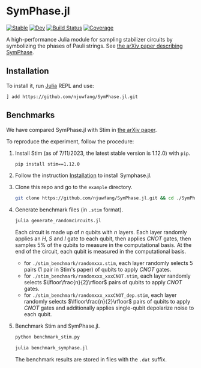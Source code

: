 # SymPhase.jl

[![Stable](https://img.shields.io/badge/docs-stable-blue.svg)](https://njuwfang.github.io/SymPhase.jl/stable/)
[![Dev](https://img.shields.io/badge/docs-dev-blue.svg)](https://njuwfang.github.io/SymPhase.jl/dev/)
[![Build Status](https://github.com/njuwfang/SymPhase.jl/actions/workflows/CI.yml/badge.svg?branch=main)](https://github.com/njuwfang/SymPhase.jl/actions/workflows/CI.yml?query=branch%3Amain)
[![Coverage](https://codecov.io/gh/njuwfang/SymPhase.jl/branch/main/graph/badge.svg)](https://codecov.io/gh/njuwfang/SymPhase.jl)

A high-performance Julia module for sampling stabilizer circuits by symbolizing the phases of Pauli strings.
See [the arXiv paper describing SymPhase](http://arxiv.org/abs/2311.03906).

## Installation

To install it, run [Julia](https://julialang.org/) REPL and use:

```
] add https://github.com/njuwfang/SymPhase.jl.git
```

## Benchmarks

We have compared SymPhase.jl with Stim in [the arXiv paper](http://arxiv.org/abs/2311.03906).

To reproduce the experiment, follow the procedure:

1. Install Stim (as of 7/11/2023, the latest stable version is 1.12.0) with `pip`.
    ```bash
    pip install stim==1.12.0
    ```
2. Follow the instruction [Installation](#installation) to install Symphase.jl.
3. Clone this repo and go to the `example` directory.
    ```bash
    git clone https://github.com/njuwfang/SymPhase.jl.git && cd ./SymPhase.jl/example/
    ```
4. Generate benchmark files (in `.stim` format).
    ```bash
    julia generate_randomcircuits.jl
    ```

    Each circuit is made up of $n$ qubits with $n$ layers. Each layer randomly applies an $H$, $S$ and $I$ gate to each qubit, then applies $\mathit{CNOT}$ gates, then samples 5\% of the qubits to measure in the computational basis. At the end of the circuit, each qubit is measured in the computational basis.
    - for `./stim_benchmark/randomxxx.stim`, each layer randomly selects 5 pairs (1 pair in Stim's paper) of qubits to apply $\mathit{CNOT}$ gates.
    - for `./stim_benchmark/randomxxx_xxxCNOT.stim`, each layer randomly selects $\lfloor\frac{n}{2}\rfloor$ pairs of qubits to apply $\mathit{CNOT}$ gates.
    - for `./stim_benchmark/randomxxx_xxxCNOT_dep.stim`, each layer randomly selects $\lfloor\frac{n}{2}\rfloor$ pairs of qubits to apply $\mathit{CNOT}$ gates and additionally applies single-qubit depolarize noise to each qubit.

5. Benchmark Stim and SymPhase.jl.
    ```bash
    python benchmark_stim.py
    ```
    ```bash
    julia benchmark_symphase.jl
    ```
    The benchmark results are stored in files with the `.dat` suffix.